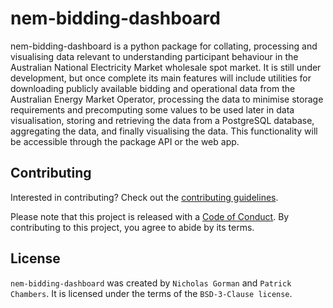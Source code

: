 # nem-bidding-dashboard

nem-bidding-dashboard is a python package for collating, processing and visualising data relevant to understanding participant behaviour in the Australian National Electricity Market wholesale spot market. It is still under development, but once complete its main features will include utilities for downloading publicly available bidding and operational data from the Australian Energy Market Operator, processing the data to minimise storage requirements and precomputing some values to be used later in data visualisation, storing and retrieving the data from a PostgreSQL database, aggregating the data, and finally visualising the data. This functionality will be accessible through the package API or the web app.

## Contributing

Interested in contributing? Check out the [contributing guidelines](CONTRIBUTING.md).

Please note that this project is released with a [Code of Conduct](CONDUCT.md). By contributing to this project, you agree to abide by its terms.

## License

`nem-bidding-dashboard` was created by `Nicholas Gorman` and `Patrick Chambers`. It is licensed under the terms of the `BSD-3-Clause license`.

